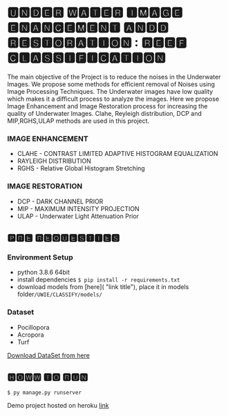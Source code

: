 # 🆄🅽🅳🅴🆁 🆆🅰🆃🅴🆁 🅸🅼🅰🅶🅴 🅴🅽🅰🅽🅲🅴🅼🅴🅽🆃 🅰🅽🅳🅳 🆁🅴🆂🆃🅾🆁🅰🆃🅸🅾🅽 : 🆁🅴🅴🅵 🅲🅻🅰🆂🆂🅸🅵🅸🅲🅰🆃🅸🅾🅽

The main objective of the Project is to reduce the noises in the Underwater Images.
We propose some methods for efficient removal of Noises using Image Processing
Techniques.
  The Underwater images have low quality which makes it a difficult process to analyze
the images. Here we propose Image Enhancement and Image Restoration process for
increasing the quality of Underwater Images. Clahe, Reyleigh distribution, DCP and
MIP,RGHS,ULAP methods are used in this project.

### IMAGE ENHANCEMENT

- CLAHE - CONTRAST LIMITED ADAPTIVE HISTOGRAM EQUALIZATION
- RAYLEIGH DISTRIBUTION
- RGHS - Relative Global Histogram Stretching

### IMAGE RESTORATION

- DCP - DARK CHANNEL PRIOR
- MIP - MAXIMUM INTENSITY PROJECTION
- ULAP - Underwater Light Attenuation Prior

## 🅿🆁🅴 🆁🅴🆀🆄🅴🆂🆃🅸🅴🆂

### Environment Setup

- python 3.8.6 64bit
- install dependencies `$ pip install -r requirements.txt`
- download models from [here]( "link title"), place it in models folder`/UWIE/CLASSIFY/models/`

### Dataset

- Pocillopora
- Acropora
- Turf

[Download DataSet from here](http://vision.ucsd.edu/~beijbom/moorea_labeled_corals/patches/)

## 🅷🅾🆆🆆 🆃🅾 🆁🆄🅽

`$ py manage.py runserver`

Demo project hosted on heroku [link](https://under-water-image-enhancement.herokuapp.com/)
